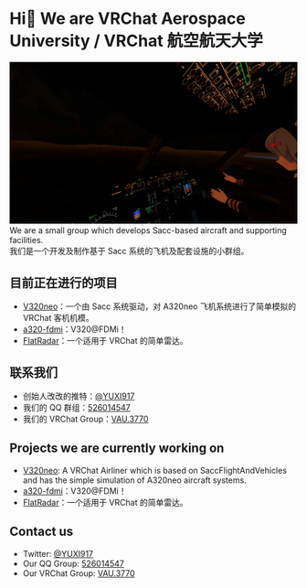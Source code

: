 # Hi👋 We are VRChat Aerospace University / VRChat 航空航天大学
![Image](home.webp)
We are a small group which develops Sacc-based aircraft and supporting facilities.  
我们是一个开发及制作基于 Sacc 系统的飞机及配套设施的小群组。

## 目前正在进行的项目
- [V320neo](https://github.com/vrcau/VAU320)：一个由 Sacc 系统驱动，对 A320neo 飞机系统进行了简单模拟的 VRChat 客机机模。
- [a320-fdmi](https://github.com/vrcau/a320-fdmi)：V320@FDMi！
- [FlatRadar](https://github.com/vrcau/FlatRadar)：一个适用于 VRChat 的简单雷达。

## 联系我们
- 创始人改改的推特：[@YUXI917](https://twitter.com/YUXI917)
- 我们的 QQ 群组：[526014547](https://jq.qq.com/?_wv=1027&k=oH8yHGNS)
- 我们的 VRChat Group：[VAU.3770](https://vrc.group/VAU.3770)

## Projects we are currently working on
- [V320neo](https://github.com/vrcau/VAU320): A VRChat Airliner which is based on SaccFlightAndVehicles and has the simple simulation of A320neo aircraft systems.
- [a320-fdmi](https://github.com/vrcau/a320-fdmi)：V320@FDMi！
- [FlatRadar](https://github.com/vrcau/FlatRadar)：一个适用于 VRChat 的简单雷达。

## Contact us
- Twitter: [@YUXI917](https://twitter.com/YUXI917)
- Our QQ Group: [526014547](https://jq.qq.com/?_wv=1027&k=oH8yHGNS)
- Our VRChat Group: [VAU.3770](https://vrc.group/VAU.3770)
